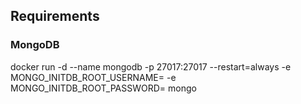 
## Requirements
### MongoDB
docker run -d --name mongodb -p 27017:27017 --restart=always -e MONGO_INITDB_ROOT_USERNAME= -e MONGO_INITDB_ROOT_PASSWORD= mongo